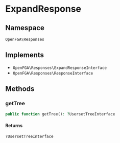 # ExpandResponse


## Namespace
`OpenFGA\Responses`

## Implements
* `OpenFGA\Responses\ExpandResponseInterface`
* `OpenFGA\Responses\ResponseInterface`

## Methods
### getTree

```php
public function getTree(): ?UsersetTreeInterface
```



#### Returns
`?UsersetTreeInterface` 

